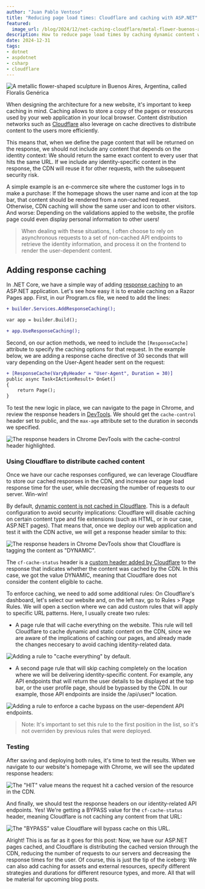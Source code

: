 ```yaml
---
author: "Juan Pablo Ventoso"
title: "Reducing page load times: Cloudflare and caching with ASP.NET"
featured:
  image_url: /blog/2024/12/net-caching-cloudflare/metal-flower-buenos-aires.jpg
description: How to reduce page load times by caching dynamic content with ASP.NET, and serving the cached content through Cloudflare CDN.
date: 2024-12-31
tags:
- dotnet
- aspdotnet
- csharp
- cloudflare
---
```


![A metallic flower-shaped sculpture in Buenos Aires, Argentina, called Floralis Genérica](https://raw.githubusercontent.com/juanpabloventoso/end-point-blog/refs/heads/master/2024/12/net-caching-cloudflare/metal-flower-buenos-aires.jpg)

<!-- Photo by Juan Pablo Ventoso, 2023. -->

When designing the architecture for a new website, it's important to keep caching in mind. Caching allows to store a copy of the pages or resources used by your web application in your local browser. Content distribution networks such as [Cloudflare](https://www.cloudflare.com/) also leverage on cache directives to distribute content to the users more efficiently.

This means that, when we define the page content that will be returned on the response, we should not include any content that depends on the identity context: We should return the same exact content to every user that hits the same URL. If we include any identity-specific content in the response, the CDN will reuse it for other requests, with the subsequent security risk.

A simple example is an e-commerce site where the customer logs in to make a purchase: If the homepage shows the user name and icon at the top bar, that content should be rendered from a non-cached request. Otherwise, CDN caching will show the same user and icon to other visitors. And worse: Depending on the validations appied to the website, the profile page could even display personal information to other users!

> When dealing with these situations, I often choose to rely on asynchronous requests to a set of non-cached API endpoints to retrieve the identity information, and process it on the frontend to render the user-dependent content.

## Adding response caching

In .NET Core, we have a simple way of adding [response caching](https://learn.microsoft.com/en-us/aspnet/core/performance/caching/response) to an ASP.NET application. Let's see how easy it is to enable caching on a Razor Pages app. First, in our Program.cs file, we need to add the lines:

```diff
+ builder.Services.AddResponseCaching();

var app = builder.Build();

+ app.UseResponseCaching();
```

Second, on our action methods, we need to include the `[ResponseCache]` attribute to specify the caching options for that request. In the example below, we are adding a response cache directive of 30 seconds that will vary depending on the User-Agent header sent on the request:

```diff
+ [ResponseCache(VaryByHeader = "User-Agent", Duration = 30)]
public async Task<IActionResult> OnGet()
{
    return Page();
}
```

To test the new logic in place, we can navigate to the page in Chrome, and review the response headers in [DevTools](https://developer.chrome.com/docs/devtools/network/reference). We should get the `cache-control` header set to public, and the `max-age` attribute set to the duration in seconds we specified.

![The response headers in Chrome DevTools with the cache-control header highlighted.](https://raw.githubusercontent.com/juanpabloventoso/end-point-blog/refs/heads/master/2024/12/net-caching-cloudflare/response-headers-chrome.jpg)

### Using Cloudflare to distribute cached content

Once we have our cache responses configured, we can leverage Cloudflare to store our cached responses in the CDN, and increase our page load response time for the user, while decreasing the number of requests to our server. Win-win!

By default, [dynamic content is not cached in Cloudflare](https://community.cloudflare.com/t/what-is-cf-cache-status-dynamic-what-does-it-mean/477213). This is a default configuration to avoid security implications: Cloudflare will disable caching on certain content type and file extensions (such as HTML, or in our case, ASP.NET pages). That means that, once we deploy our web application and test it with the CDN active, we will get a response header similar to this:

![The response headers in Chrome DevTools show that Cloudflare is tagging the content as "DYNAMIC".](https://raw.githubusercontent.com/juanpabloventoso/end-point-blog/refs/heads/master/2024/12/net-caching-cloudflare/response-headers-cf-dynamic.jpg)

The `cf-cache-status` header is a [custom header added by Cloudflare](https://developers.cloudflare.com/cache/concepts/cache-responses/) to the response that indicates whether the content was cached by the CDN. In this case, we got the value DYNAMIC, meaning that Cloudflare does not consider the content eligible to cache.

To enforce caching, we need to add some additional rules: On Cloudflare's dashboard, let's select our website and, on the left nav, go to Rules > Page Rules. We will open a section where we can add custom rules that will apply to specific URL patterns. Here, I usually create two rules:

* A page rule that will cache everything on the website. This rule will tell Cloudflare to cache dynamic and static content on the CDN, since we are aware of the implications of caching our pages, and already made the changes neccesary to avoid caching identity-related data.

![Adding a rule to "cache everything" by default.](https://raw.githubusercontent.com/juanpabloventoso/end-point-blog/refs/heads/master/2024/12/net-caching-cloudflare/cloudflare-cache-everything.jpg)

* A second page rule that will skip caching completely on the location where we will be delivering identity-specific content. For example, any API endpoints that will return the user details to be displayed at the top bar, or the user profile page, should be bypassed by the CDN. In our example, those API endpoints are inside the /api/user/* location.

![Adding a rule to enforce a cache bypass on the user-dependent API endpoints.](https://raw.githubusercontent.com/juanpabloventoso/end-point-blog/refs/heads/master/2024/12/net-caching-cloudflare/cloudflare-cache-bypass.jpg)

> Note: It's important to set this rule to the first position in the list, so it's not overriden by previous rules that were deployed. 

### Testing

After saving and deploying both rules, it's time to test the results. When we navigate to our website's homepage with Chrome, we will see the updated response headers:

![The "HIT" value means the request hit a cached version of the resource in the CDN.](https://raw.githubusercontent.com/juanpabloventoso/end-point-blog/refs/heads/master/2024/12/net-caching-cloudflare/response-headers-cf-hit.jpg)

And finally, we should test the response headers on our identity-related API endpoints. Yes! We're getting a BYPASS value for the `cf-cache-status` header, meaning Cloudflare is not caching any content from that URL:

![The "BYPASS" value Cloudflare will bypass cache on this URL.](https://raw.githubusercontent.com/juanpabloventoso/end-point-blog/refs/heads/master/2024/12/net-caching-cloudflare/response-headers-cf-bypass.jpg)

Alright! This is as far as it goes for this post: Now, we have our ASP.NET pages cached, and Cloudflare is distributing the cached version through the CDN, reducing the number of requests to our servers and decreasing the response times for the user. Of course, this is just the tip of the iceberg: We can also add caching for assets and external resources, specify different strategies and durations for different resource types, and more. All that will be material for upcoming blog posts.


